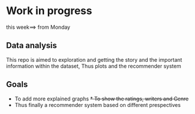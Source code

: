 # Work in progress
this week==> from Monday
## Data analysis
This repo is aimed to exploration and getting the story and the important<br>
information within the dataset, Thus plots and the recommender system<br>
## Goals
* To add more explained graphs
~~* To show the ratings, writers and Genre~~
* Thus finally a recommender system based on different prespectives
